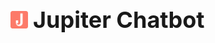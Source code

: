 <p align="left" style="display: inline-flex; align-items: center;">
  <img src="https://github.com/vsingh10/Jupiter_Chatbot/raw/main/assets/Frame-10-1.png" alt="Jupiter Icon" width="28" style="margin-right: 8px; vertical-align: middle;">
  <strong style="font-size: 36px;">Jupiter Chatbot</strong>
</p>
